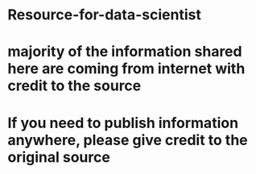 # Resource-for-data-scientist
# majority of the information shared here are coming from internet with credit to the source
# If you need to publish information anywhere, please give credit to the original source
